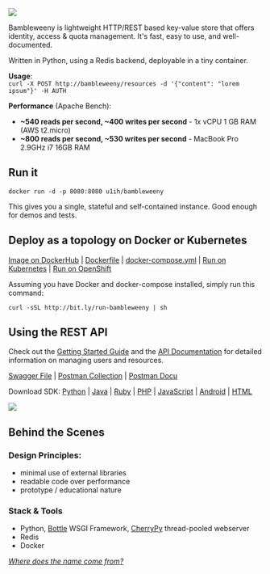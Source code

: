 ![](https://raw.githubusercontent.com/u1i/bambleweeny/master/img/bwy2.png)

Bambleweeny is lightweight HTTP/REST based key-value store that offers identity, access & quota management. It's fast, easy to use, and well-documented.

Written in Python, using a Redis backend, deployable in a tiny container.

**Usage**:  
`curl -X POST http://bambleweeny/resources -d '{"content": "lorem ipsum"}' -H AUTH`

**Performance** (Apache Bench):

* **~540 reads per second, ~400 writes per second** - 1x vCPU 1 GB RAM (AWS t2.micro)
* **~800 reads per second, ~530 writes per second** - MacBook Pro 2.9GHz i7 16GB RAM

## Run it

`docker run -d -p 8080:8080 u1ih/bambleweeny`

This gives you a single, stateful and self-contained instance. Good enough for demos and tests.

## Deploy as a topology on Docker or Kubernetes

[Image on DockerHub](https://hub.docker.com/r/u1ih/bambleweeny/tags/) | [Dockerfile](Dockerfile) | [docker-compose.yml](docker-compose.yml) | [Run on Kubernetes](kube-run.sh) | [Run on OpenShift](openshift-run.sh)

Assuming you have Docker and docker-compose installed, simply run this command:

`curl -sSL http://bit.ly/run-bambleweeny | sh`

## Using the REST API

Check out the [Getting Started Guide](GettingStarted.md) and the [API Documentation](http://bambleweeny.sotong.io/) for detailed information on managing users and resources.

[Swagger File](https://github.com/u1i/bambleweeny/blob/master/swagger.json) | [Postman Collection](postman_collection.json) | [Postman Docu](https://documenter.getpostman.com/view/1926148/RWaKT8rF)

Download SDK: [Python](https://github.com/u1i/bambleweeny/raw/master/sdk/python.zip) | [Java](https://github.com/u1i/bambleweeny/raw/master/sdk/java.zip) | [Ruby](https://github.com/u1i/bambleweeny/raw/master/sdk/ruby.zip) | [PHP](https://github.com/u1i/bambleweeny/raw/master/sdk/php.zip) | [JavaScript](https://github.com/u1i/bambleweeny/raw/master/sdk/javascript.zip) | [Android](https://github.com/u1i/bambleweeny/raw/master/sdk/android.zip) | [HTML](https://github.com/u1i/bambleweeny/raw/master/sdk/html.zip)

[![](https://raw.githubusercontent.com/u1i/bambleweeny/master/img/api2.png)](http://bambleweeny.sotong.io/)


## Behind the Scenes
### Design Principles:

* minimal use of external libraries
* readable code over performance
* prototype / educational nature

### Stack & Tools

* Python, [Bottle](https://bottlepy.org/) WSGI Framework, [CherryPy](http://cherrypy.org/) thread-pooled webserver
* Redis
* Docker

*[Where does the name come from?](http://hitchhikers.wikia.com/wiki/Bambleweeny_57_Submeson_Brain)*

